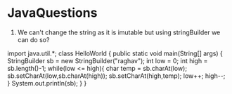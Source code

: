 # JavaQuestions

1. We can't change the string as it is imutable but using stringBuilder we can do so?
   
  import java.util.*;
  class HelloWorld {
      public static void main(String[] args) {
          StringBuilder sb = new StringBuilder("raghav");
          int low = 0;
          int high = sb.length()-1;
          while(low <= high){
              char temp = sb.charAt(low);
              sb.setCharAt(low,sb.charAt(high));
              sb.setCharAt(high,temp);
              low++;
              high--;
          }
          System.out.println(sb);
      }
  }
